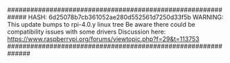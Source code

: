 #############################################################
HASH: 6d25078b7cb361052ae280d552561d7250d33f5b
WARNING: This update bumps to rpi-4.0.y linux tree
Be aware there could be compatibility issues with some drivers
Discussion here:
https://www.raspberrypi.org/forums/viewtopic.php?f=29&t=113753
##############################################################
